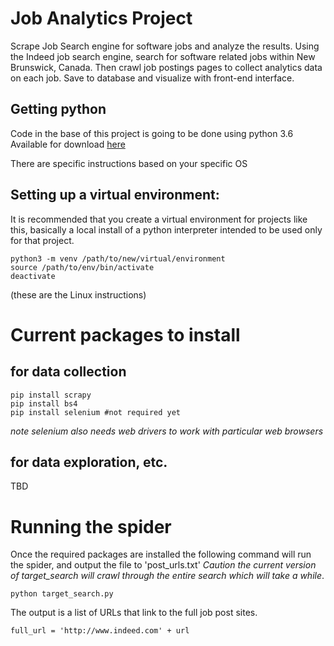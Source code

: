 # Job Analytics Project
Scrape Job Search engine for software jobs and analyze the results.
Using the Indeed job search engine, search for software related jobs within New Brunswick, Canada. Then crawl job postings pages to collect analytics data on each job.
Save to database and visualize with front-end interface.

## Getting python
Code in the base of this project is going to be done using python 3.6
Available for download [here](https://www.python.org/downloads/)

There are specific instructions based on your specific OS

## Setting up a virtual environment:
It is recommended that you create a virtual environment for projects like this, basically a 
local install of a python interpreter intended to be used only for that project.

```
python3 -m venv /path/to/new/virtual/environment
source /path/to/env/bin/activate
deactivate
```
(these are the Linux instructions)

# Current packages to install
## for data collection
```
pip install scrapy
pip install bs4
pip install selenium #not required yet
``` 
*note selenium also needs web drivers to work with particular web browsers*

## for data exploration, etc.
TBD

# Running the spider
Once the required packages are installed the following command will run the spider, and output the file to 'post_urls.txt'
*Caution the current version of target_search will crawl through the entire search which will take a while*.
```
python target_search.py
```
The output is a list of URLs that link to the full job post sites.
```
full_url = 'http://www.indeed.com' + url
```
